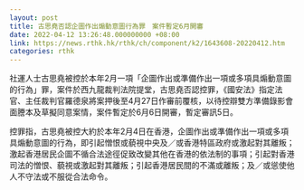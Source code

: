 ```yaml
---
layout: post
title: 古思堯否認企圖作出煽動意圖行為罪　案件暫定6月開審
date: 2022-04-12 13:26:48.000000000 +08:00
link: https://news.rthk.hk/rthk/ch/component/k2/1643608-20220412.htm
categories: rthk
---
```


社運人士古思堯被控於本年2月一項「企圖作出或準備作出一項或多項具煽動意圖的行為」罪，案件於西九龍裁判法院提堂，古思堯否認控罪，《國安法》指定法官、主任裁判官羅德泉將案押後至4月27日作審前覆核，以待控辯雙方準備錄影會面謄本及草擬同意案情，案件暫定於6月6日開審，暫定審訊5日。

控罪指，古思堯被控大約於本年2月4日在香港，企圖作出或準備作出一項或多項具煽動意圖的行為，即引起憎恨或藐視中央及／或香港特區政府或激起對其離叛；激起香港居民企圖不循合法途徑促致改變其他在香港的依法制的事項；引起對香港司法的憎恨、藐視或激起對其離叛；引起香港居民間的不滿或離叛；及／或慫使他人不守法或不服從合法命令。
